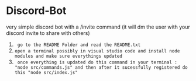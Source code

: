 # Discord-Bot
very simple discord bot with a /invite command (it will dm the user with your discord invite to share with others)



1. ```  go to the README Folder and read the README.txt ```
2.  ``` open a terminal possibly in visual studio code and install node modules and make sure everythings updated ```
3.   ``` once everything is updated do this command in your terminal : "node src/commands.js" and then after it sucessfully registered do this "node src/index.js"```
